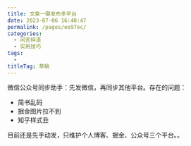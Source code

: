 ```yaml
---
title: 文章一键发布多平台
date: 2023-07-06 16:40:47
permalink: /pages/ee97ec/
categories: 
  - 闲言碎语
  - 实用技巧
tags: 
  - 
titleTag: 草稿
---
```


微信公众号同步助手：先发微信，再同步其他平台。存在的问题：
- 简书乱码
- 掘金图片拉不到
- 知乎样式丑


目前还是先手动发，只维护个人博客、掘金、公众号三个平台。。
